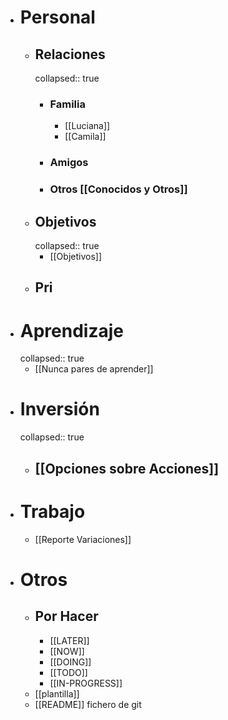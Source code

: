 - # Personal
	- ## Relaciones
	  collapsed:: true
		- ### Familia
			- [[Luciana]]
			- [[Camila]]
		- ### Amigos
		- ### Otros [[Conocidos y Otros]]
	- ## Objetivos
	  collapsed:: true
		- [[Objetivos]]
	- ## Pri
- # Aprendizaje
  collapsed:: true
	- [[Nunca pares de aprender]]
- # Inversión
  collapsed:: true
	- ## [[Opciones sobre Acciones]]
- # Trabajo
	- [[Reporte Variaciones]]
- # Otros
	- ## Por Hacer
		- [[LATER]]
		- [[NOW]]
		- [[DOING]]
		- [[TODO]]
		- [[IN-PROGRESS]]
	- [[plantilla]]
	- [[README]] fichero de git